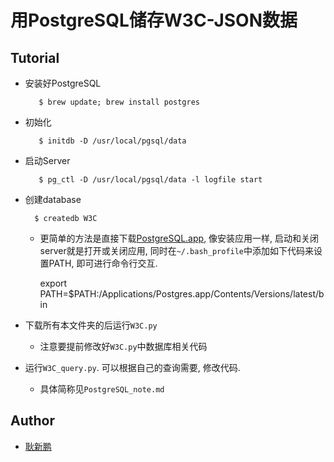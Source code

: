 # 用PostgreSQL储存W3C-JSON数据

## Tutorial
- 安装好PostgreSQL

         $ brew update; brew install postgres


- 初始化

         $ initdb -D /usr/local/pgsql/data


- 启动Server

         $ pg_ctl -D /usr/local/pgsql/data -l logfile start


- 创建database

        $ createdb W3C

    - 更简单的方法是直接下载[PostgreSQL.app](http://postgresapp.com/), 像安装应用一样, 启动和关闭server就是打开或关闭应用, 同时在`~/.bash_profile`中添加如下代码来设置PATH, 即可进行命令行交互.

         export PATH=$PATH:/Applications/Postgres.app/Contents/Versions/latest/bin

- 下载所有本文件夹的后运行`W3C.py`
    - 注意要提前修改好`W3C.py`中数据库相关代码
- 运行`W3C_query.py`. 可以根据自己的查询需要, 修改代码.
    - 具体简称见`PostgreSQL_note.md`


## Author
- [耿新鹏](https://github.com/xpgeng)
